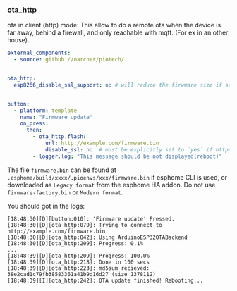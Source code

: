 ### ota_http

ota in client (http) mode: This allow to do a remote ota when the device is far away, behind a firewall, and only reachable with mqtt. (For ex in an other house).



```yaml
external_components:
  - source: github://oarcher/piotech/


ota_http:
  esp8266_disable_ssl_support: no # will reduce the firwmare size if set to `yes`


button:
  - platform: template
    name: "Firmware update"
    on_press:
      then:
        - ota_http.flash:
            url: http://example.com/firmware.bin
            disable_ssl: no  # must be explicitly set to `yes` if https is used.
        - logger.log: "This message should be not displayed(reboot)"
```

The file `firmware.bin` can be found at `.esphome/build/xxxx/.pioenvs/xxx/firmware.bin` if esphome CLI is used, or downloaded as `Legacy format` from the esphome HA addon. Do not use `firmware-factory.bin` or `Modern format`.

You should got in the logs:
```
[18:48:30][D][button:010]: 'Firmware update' Pressed.
[18:48:30][D][ota_http:079]: Trying to connect to http://example.com/firmware.bin
[18:48:30][D][ota_http:042]: Using ArduinoESP32OTABackend
[18:48:30][D][ota_http:209]: Progress: 0.1%
...
[18:48:39][D][ota_http:209]: Progress: 100.0%
[18:48:39][D][ota_http:218]: Done in 100 secs
[18:48:39][D][ota_http:223]: md5sum recieved: 38e2cad1c79fb38583361a41b9d16d27 (size 1378112)
[18:48:39][I][ota_http:242]: OTA update finished! Rebooting...
```
